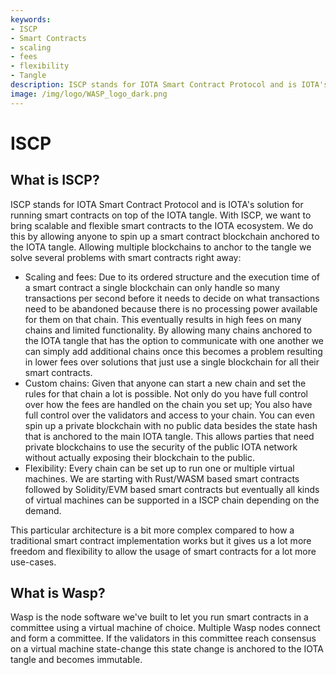 ```yaml
---
keywords:
- ISCP
- Smart Contracts
- scaling
- fees
- flexibility
- Tangle
description: ISCP stands for IOTA Smart Contract Protocol and is IOTA's solution for running smart contracts on top of the IOTA tangle. Wasp is the node software we've built to let you run smart contracts in a committee using a virtual machine of choice.
image: /img/logo/WASP_logo_dark.png
---
```

# ISCP

## What is ISCP?

ISCP stands for IOTA Smart Contract Protocol and is IOTA's solution for running smart contracts on top of the IOTA tangle. With ISCP, we want to bring scalable and flexible smart contracts to the IOTA ecosystem. We do this by allowing anyone to spin up a smart contract blockchain anchored to the IOTA tangle. Allowing multiple blockchains to anchor to the tangle we solve several problems with smart contracts right away:

 - Scaling and fees: Due to its ordered structure and the execution time of a smart contract a single blockchain can only handle so many transactions per second before it needs to decide on what transactions need to be abandoned because there is no processing power available for them on that chain. This eventually results in high fees on many chains and limited functionality. By allowing many chains anchored to the IOTA tangle that has the option to communicate with one another we can simply add additional chains once this becomes a problem resulting in lower fees over solutions that just use a single blockchain for all their smart contracts. 
 - Custom chains: Given that anyone can start a new chain and set the rules for that chain a lot is possible. Not only do you have full control over how the fees are handled on the chain you set up; You also have full control over the validators and access to your chain. You can even spin up a private blockchain with no public data besides the state hash that is anchored to the main IOTA tangle. This allows parties that need private blockchains to use the security of the public IOTA network without actually exposing their blockchain to the public.
- Flexibility: Every chain can be set up to run one or multiple virtual machines. We are starting with Rust/WASM based smart contracts followed by Solidity/EVM based smart contracts but eventually all kinds of virtual machines can be supported in a ISCP chain depending on the demand. 

This particular architecture is a bit more complex compared to how a traditional smart contract implementation works but it gives us a lot more freedom and flexibility to allow the usage of smart contracts for a lot more use-cases.

## What is Wasp?

Wasp is the node software we've built to let you run smart contracts in a committee using a virtual machine of choice. Multiple Wasp nodes connect and form a committee. If the validators in this committee reach consensus on a virtual machine state-change this state change is anchored to the IOTA tangle and becomes immutable. 
